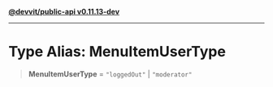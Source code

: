 [**@devvit/public-api v0.11.13-dev**](../README.md)

---

# Type Alias: MenuItemUserType

> **MenuItemUserType** = `"loggedOut"` \| `"moderator"`
